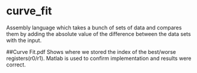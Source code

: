 # curve_fit
Assembly language which takes a bunch of sets of data and compares them by adding the absolute value of the difference between the data sets with the input.

##Curve Fit.pdf 
Shows where we stored the index of the best/worse registers(r0/r1). Matlab is used to confirm implementation and results were correct.
